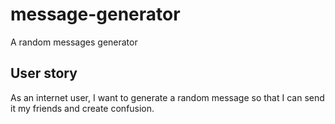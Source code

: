 # message-generator
A random messages generator

## User story
As an internet user, I want to generate a random message so that I can send it my friends and create confusion. 
